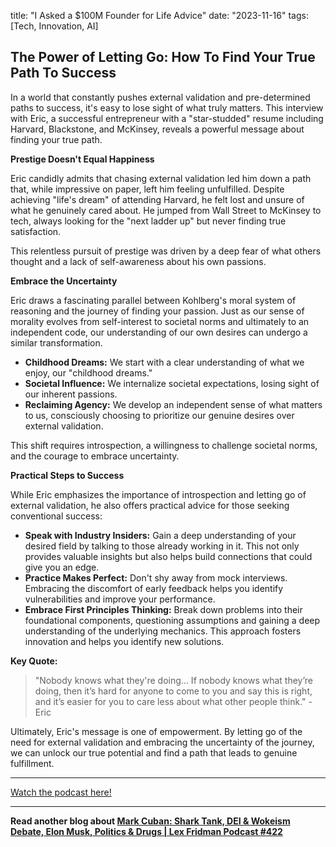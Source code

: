 

title: "I Asked a $100M Founder for Life Advice"
date: "2023-11-16"
tags: [Tech, Innovation, AI]


## The Power of Letting Go: How To Find Your True Path To Success

In a world that constantly pushes external validation and pre-determined paths to success, it's easy to lose sight of what truly matters. This interview with Eric, a successful entrepreneur with a "star-studded" resume including Harvard, Blackstone, and McKinsey, reveals a powerful message about finding your true path.

**Prestige Doesn't Equal Happiness**

Eric candidly admits that chasing external validation led him down a path that, while impressive on paper, left him feeling unfulfilled. Despite achieving "life's dream" of attending Harvard, he felt lost and unsure of what he genuinely cared about. He jumped from Wall Street to McKinsey to tech, always looking for the "next ladder up" but never finding true satisfaction. 

This relentless pursuit of prestige was driven by a deep fear of what others thought and a lack of self-awareness about his own passions.

**Embrace the Uncertainty**

Eric draws a fascinating parallel between Kohlberg's moral system of reasoning and the journey of finding your passion. Just as our sense of morality evolves from self-interest to societal norms and ultimately to an independent code, our understanding of our own desires can undergo a similar transformation.

* **Childhood Dreams:** We start with a clear understanding of what we enjoy, our "childhood dreams."
* **Societal Influence:** We internalize societal expectations, losing sight of our inherent passions.
* **Reclaiming Agency:** We develop an independent sense of what matters to us, consciously choosing to prioritize our genuine desires over external validation.

This shift requires introspection, a willingness to challenge societal norms, and the courage to embrace uncertainty.

**Practical Steps to Success**

While Eric emphasizes the importance of introspection and letting go of external validation, he also offers practical advice for those seeking conventional success:

* **Speak with Industry Insiders:** Gain a deep understanding of your desired field by talking to those already working in it. This not only provides valuable insights but also helps build connections that could give you an edge.
* **Practice Makes Perfect:** Don't shy away from mock interviews. Embracing the discomfort of early feedback helps you identify vulnerabilities and improve your performance.
* **Embrace First Principles Thinking:** Break down problems into their foundational components, questioning assumptions and gaining a deep understanding of the underlying mechanics. This approach fosters innovation and helps you identify new solutions.

**Key Quote:**

> "Nobody knows what they're doing… If nobody knows what they’re doing, then it’s hard for anyone to come to you and say this is right, and it’s easier for you to care less about what other people think." - Eric

Ultimately, Eric's message is one of empowerment. By letting go of the need for external validation and embracing the uncertainty of the journey, we can unlock our true potential and find a path that leads to genuine fulfillment.

---

<a href="https://youtube.com/watch?v=dGw0Byvn8Xk" target="_blank">Watch the podcast here!</a>


---

**Read another blog about [Mark Cuban: Shark Tank, DEI & Wokeism Debate, Elon Musk, Politics & Drugs | Lex Fridman Podcast #422](./20240329-markcuban-lexfridman)**
